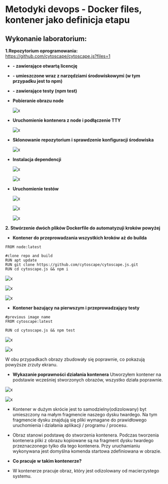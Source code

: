 # Metodyki devops - Docker files, kontener jako definicja etapu

## Wykonanie laboratorium:


**1.Repozytorium oprogramowania:**
https://github.com/cytoscape/cytoscape.js?files=1

   * **- zawierające otwartą licencję**
   * **- umieszczone wraz z narzędziami środowiskowymi (w tym przypadku jest to npm)**
   * **- zawierające testy (npm test)**

* **Pobieranie obrazu node**
       
  ![x](./node_pull.png) 

* **Uruchomienie kontenera z node i podłączenie TTY**

  ![x](./tty.png) 

* **Sklonowanie repozytorium i sprawdzenie konfiguracji środowiska**

  ![x](./clone_repo.png) 

* **Instalacja dependencji**

  ![x](./dependency1.png) 

  ![x](./dependency2.png)

* **Uruchomienie testów**

  ![x](./tests1.png)

  ![x](./tests2.png) 

  ![x](./tests3.png) 

**2. Stwórzenie dwóch plików Dockerfile do automatyzuji kroków powyżej**
  
* **Kontener do przeprowadzania wszystkich kroków aż do builda**

```
FROM node:latest

#clone repo and build
RUN apt update
RUN git clone https://github.com/cytoscape/cytoscape.js.git
RUN cd cytoscape.js && npm i
```

  ![x](./dockerfile_build1.png)

  ![x](./docker_build2.png) 

  ![x](./dockerimages1.png) 
  
* **Kontener bazujący na pierwszym i przeprowadzający testy**

```
#previous image name
FROM cytoscape:latest

RUN cd cytoscape.js && npm test
```

 ![x](./dockerfile_test1.png)

 ![x](./dockerfile_test2.png)

W obu przypadkach obrazy zbudowały się poprawnie, co pokazują powyższe zrzuty ekranu.

* **Wykazanie poprawności działania kontenera**
Utworzyłem kontener na podstawie wcześniej stworzonych obrazów, wszystko działa poprawnie.

 ![x](./container.png)

 ![x](./container2.png)

 * Kontener w dużym skrócie jest to samodzielny(odizolowany) byt umieszczony na małym fragmencie naszego dysku twardego. Na tym fragmencie dysku znajdują się pliki wymagane do prawidłowego uruchomienia i działania aplikacji / programu / procesu.

 * Obraz stanowi podstawę do stworzenia kontenera. Podczas tworzenia kontenera pliki z obrazu kopiowane są na fragment dysku twardego przeznaczonego tylko dla tego kontenera. Przy uruchamianiu wykonywana jest domyślna komenda startowa zdefiniowana w obrazie. 

* **Co pracuje w takim kontenerze?**
- W kontenerze pracuje obraz, który jest odizolowany od macierzystego systemu.

